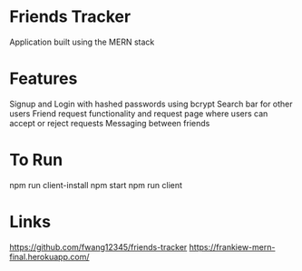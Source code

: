 # Friends Tracker
Application built using the MERN stack

# Features
Signup and Login with hashed passwords using bcrypt
Search bar for other users
Friend request functionality and request page where users can accept or reject requests
Messaging between friends

# To Run
npm run client-install
npm start
npm run client

# Links
https://github.com/fwang12345/friends-tracker
https://frankiew-mern-final.herokuapp.com/
